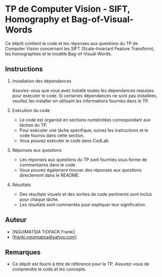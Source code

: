 # TP de Computer Vision - SIFT, Homography et Bag-of-Visual-Words

Ce dépôt contient le code et les réponses aux questions du TP de Computer Vision concernant les SIFT (Scale-Invariant Feature Transform), les homographies et le modèle Bag-of-Visual-Words.

## Instructions

1. Installation des dépendances

   Assurez-vous que vous avez installé toutes les dépendances requises pour exécuter le code. Si certaines dépendances ne sont pas installées, veuillez les installer en utilisant les informations fournies dans le TP.

2. Exécution du code

   - Le code est organisé en sections numérotées correspondant aux tâches du TP.
   - Pour exécuter une tâche spécifique, suivez les instructions et le code fournis dans cette section.
   - Vous pouvez exécuter le code dans CodLab.

3. Réponses aux questions

   - Les réponses aux questions du TP sont fournies sous forme de commentaires dans le code.
   - Vous pouvez également trouver des réponses aux questions directement dans le README.

4. Résultats

   - Des résultats visuels et des sorties de code pertinents sont inclus pour chaque tâche.
   - Les résultats sont commentés pour expliquer leur signification.


## Auteur

- [NGUIMATSIA TIOFACK Franki]
- [franki.nguimatsia@yahoo.com]

## Remarques

- Ce dépôt est fourni à titre de référence pour le TP. Assurez-vous de comprendre le code et les concepts.


